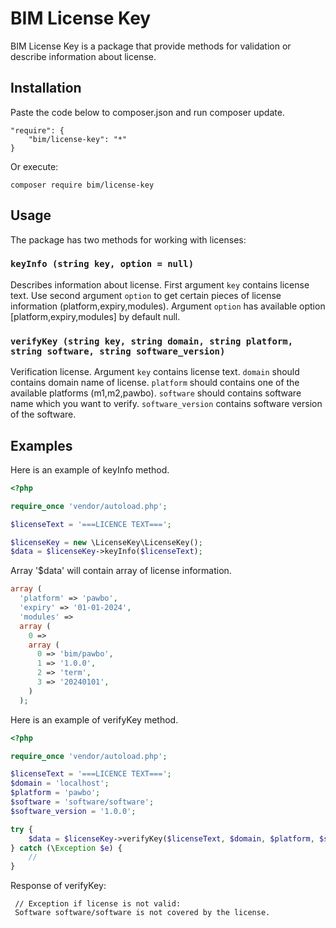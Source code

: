 # BIM License Key

BIM License Key is a package that provide methods for validation or describe information about license.

## Installation

Paste the code below to composer.json and run composer update.

    "require": {
        "bim/license-key": "*"
    }

Or execute: 
    
    composer require bim/license-key

## Usage

The package has two methods for working with licenses:

### `keyInfo (string key, option = null)`

Describes information about license. First argument `key` contains license text.
Use second argument `option` to get certain pieces of license information (platform,expiry,modules).
Argument `option` has available option [platform,expiry,modules] by default null.

### `verifyKey (string key, string domain, string platform, string software, string software_version)`

Verification license. Argument `key` contains license text. `domain` should contains domain name 
of license. `platform` should contains one of the available platforms (m1,m2,pawbo). `software`
should contains software name which you want to verify. `software_version` contains software version
of the software.

## Examples

Here is an example of keyInfo method.

``` php
<?php

require_once 'vendor/autoload.php';

$licenseText = '===LICENCE TEXT===';

$licenseKey = new \LicenseKey\LicenseKey();
$data = $licenseKey->keyInfo($licenseText);
```
Array '$data' will contain array of license information.

``` php
array (
  'platform' => 'pawbo',
  'expiry' => '01-01-2024',
  'modules' => 
  array (
    0 => 
    array (
      0 => 'bim/pawbo',
      1 => '1.0.0',
      2 => 'term',
      3 => '20240101',
    )
  );
```

Here is an example of verifyKey method.

``` php
<?php

require_once 'vendor/autoload.php';

$licenseText = '===LICENCE TEXT===';
$domain = 'localhost';
$platform = 'pawbo';
$software = 'software/software';
$software_version = '1.0.0';

try {
    $data = $licenseKey->verifyKey($licenseText, $domain, $platform, $software, $software_version);   
} catch (\Exception $e) {
    //
}
```

Response of verifyKey:
``` 
 // Exception if license is not valid:
 Software software/software is not covered by the license.
```
